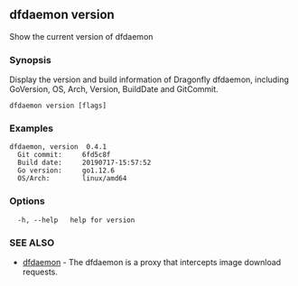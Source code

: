 ## dfdaemon version

Show the current version of dfdaemon

### Synopsis

Display the version and build information of Dragonfly dfdaemon, including GoVersion, OS, Arch, Version, BuildDate and GitCommit.

```
dfdaemon version [flags]
```

### Examples

```
dfdaemon, version  0.4.1
  Git commit:     6fd5c8f
  Build date:     20190717-15:57:52
  Go version:     go1.12.6
  OS/Arch:        linux/amd64

```

### Options

```
  -h, --help   help for version
```

### SEE ALSO

* [dfdaemon](dfdaemon.md)	 - The dfdaemon is a proxy that intercepts image download requests.

